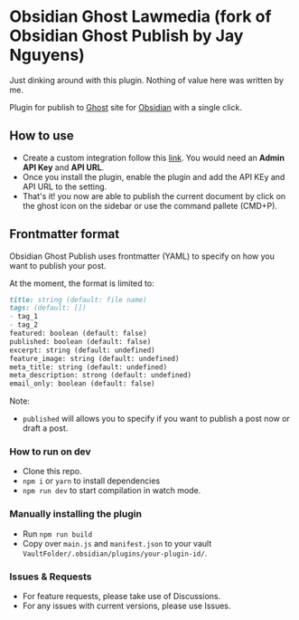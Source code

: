 # Obsidian Ghost Lawmedia (fork of Obsidian Ghost Publish by Jay Nguyens)

Just dinking around with this plugin. Nothing of value here was written by me.

Plugin for publish to [Ghost](https://ghost.org/) site for [Obsidian](https://obsidian.md/) with a single click.

## How to use

- Create a custom integration follow this [link](https://ghost.org/integrations/custom-integrations/). You would need an **Admin API Key** and **API URL**.
- Once you install the plugin, enable the plugin and add the API KEy and API URL to the setting.
- That's it! you now are able to publish the current document by click on the ghost icon on the sidebar or use the command pallete (CMD+P).

## Frontmatter format

Obsidian Ghost Publish uses frontmatter (YAML) to specify on how you want to publish your post.

At the moment, the format is limited to:

```md
title: string (default: file name)
tags: (default: [])
- tag_1
- tag_2
featured: boolean (default: false)
published: boolean (default: false)
excerpt: string (default: undefined)
feature_image: string (default: undefined)
meta_title: string (default: undefined)
meta_description: strong (default: undefined)
email_only: boolean (default: false)
```

Note:

- `published` will allows you to specify if you want to publish a post now or draft a post.

### How to run on dev

- Clone this repo.
- `npm i` or `yarn` to install dependencies
- `npm run dev` to start compilation in watch mode.

### Manually installing the plugin

- Run `npm run build`
- Copy over `main.js` and `manifest.json` to your vault `VaultFolder/.obsidian/plugins/your-plugin-id/`.

### Issues & Requests

- For feature requests, please take use of Discussions.
- For any issues with current versions, please use Issues.
